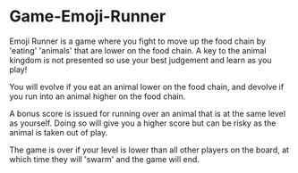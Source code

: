 # Game-Emoji-Runner

Emoji Runner is a game where you fight to move up the food chain by 'eating' 'animals' that are lower on the food chain. A key to the animal kingdom is not presented so use your best judgement and learn as you play! 

You will evolve if you eat an animal lower on the food chain, and devolve if you run into an animal higher on the food chain.

A bonus score is issued for running over an animal that is at the same level as yourself. Doing so will give you a higher score but can be risky as the animal is taken out of play.

The game is over if your level is lower than all other players on the board, at which time they will 'swarm' and the game will end. 
